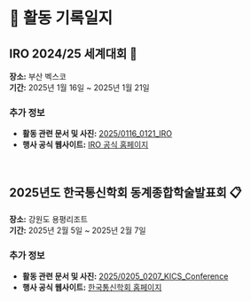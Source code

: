 # 📜 활동 기록일지

<!-- 접었다 펼치는 기능
<details open>
  <summary style="font-size: 2em; font-weight: bold;">2025년 활동</summary> -->

## IRO 2024/25 세계대회 🤖

**장소:** 부산 벡스코  
**기간:** 2025년 1월 16일 ~ 2025년 1월 21일

### 추가 정보

- **활동 관련 문서 및 사진:** [2025/0116_0121_IRO](https://github.com/beomdo-park/Portfolio/tree/main/2025/0116_0121_IRO)
- **행사 공식 웹사이트:** [IRO 공식 홈페이지](https://iroc.kr/)

<br/>

## 2025년도 한국통신학회 동계종합학술발표회 📋

**장소:** 강원도 용평리조트  
**기간:** 2025년 2월 5일 ~ 2025년 2월 7일

### 추가 정보

- **활동 관련 문서 및 사진:** [2025/0205_0207_KICS_Conference](https://github.com/beomdo-park/Portfolio/tree/main/2025/0205_0207_KICS_Conference)
- **행사 공식 웹사이트:** [한국통신학회 홈페이지](https://conf.kics.or.kr/)

<!-- </details> -->
